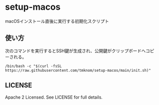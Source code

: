 # setup-macos

macOSインストール直後に実行する初期化スクリプト

## 使い方

次のコマンドを実行するとSSH鍵が生成され、公開鍵がクリップボードへコピーされる。

```shell
/bin/bash -c "$(curl -fsSL https://raw.githubusercontent.com/tmknom/setup-macos/main/init.sh)"
```

## LICENSE

Apache 2 Licensed. See LICENSE for full details.
